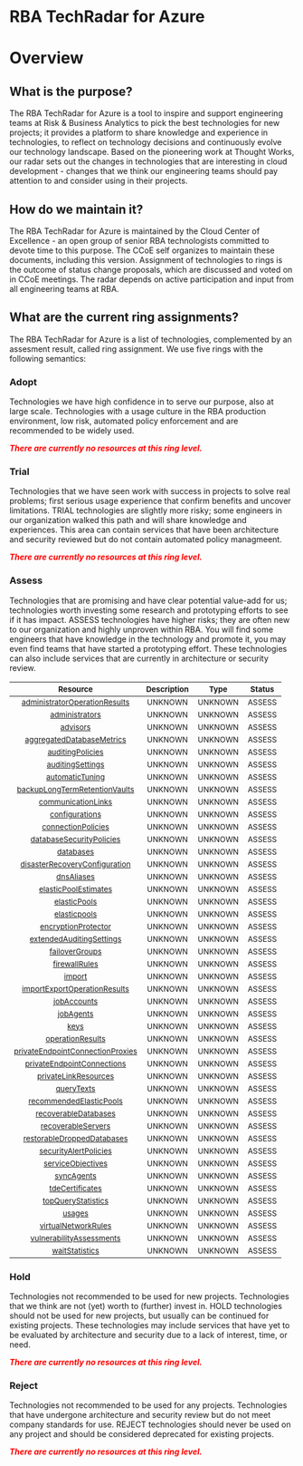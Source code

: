 
RBA TechRadar for Azure
=======================

# Overview

## What is the purpose?


The RBA TechRadar for Azure is a tool to inspire and support engineering teams at Risk & Business Analytics to pick the best technologies for new projects; it provides a platform to share knowledge and experience in technologies, to reflect on technology decisions and continuously evolve our technology landscape.  Based on the pioneering work at Thought Works, our radar sets out the changes in technologies that are interesting in cloud development - changes that we think our engineering teams should pay attention to and consider using in their projects.
## How do we maintain it?


The RBA TechRadar for Azure is maintained by the Cloud Center of Excellence - an open group of senior RBA technologists committed to devote time to this purpose.  The CCoE self organizes to maintain these documents, including this version.  Assignment of technologies to rings is the outcome of status change proposals, which are discussed and voted on in CCoE meetings.  The radar depends on active participation and input from all engineering teams at RBA.
## What are the current ring assignments?


The RBA TechRadar for Azure is a list of technologies, complemented by an assesment result, called ring assignment.  We use five rings with the following semantics:
### Adopt


Technologies we have high confidence in to serve our purpose, also at large scale.  Technologies with a usage culture in the RBA production environment, low risk, automated policy enforcement and are recommended to be widely used.  
  
***<font color="red"> There are currently no resources at this ring level. </font>***
### Trial


Technologies that we have seen work with success in projects to solve real problems;  first serious usage experience that confirm benefits and uncover limitations.  TRIAL technologies are slightly more risky; some engineers in our organization walked this path and will share knowledge and experiences.  This area can contain services that have been architecture and security reviewed but do not contain automated policy managmeent.  
  
***<font color="red"> There are currently no resources at this ring level. </font>***
### Assess


Technologies that are promising and have clear potential value-add for us; technologies worth investing some research and prototyping efforts to see if it has impact.  ASSESS technologies have higher risks;  they are often new to our organization and highly unproven within RBA.  You will find some engineers that have knowledge in the technology and promote it, you may even find teams that have started a prototyping effort.  These technologies can also include services that are currently in architecture or security review.  

|<sub>Resource</sub>|<sub>Description</sub>|<sub>Type</sub>|<sub>Status</sub>|
| :---: | :---: | :---: | :---: |
|<sub>[administratorOperationResults](https://github.com/openrba/python-azure-techradar/tree/master/Microsoft.AppConfiguration/servers/administratorOperationResults)</sub>|<sub>UNKNOWN</sub>|<sub>UNKNOWN</sub>|<sub>ASSESS</sub>|
|<sub>[administrators](https://github.com/openrba/python-azure-techradar/tree/master/Microsoft.AppConfiguration/servers/administrators)</sub>|<sub>UNKNOWN</sub>|<sub>UNKNOWN</sub>|<sub>ASSESS</sub>|
|<sub>[advisors](https://github.com/openrba/python-azure-techradar/tree/master/Microsoft.AppConfiguration/servers/advisors)</sub>|<sub>UNKNOWN</sub>|<sub>UNKNOWN</sub>|<sub>ASSESS</sub>|
|<sub>[aggregatedDatabaseMetrics](https://github.com/openrba/python-azure-techradar/tree/master/Microsoft.AppConfiguration/servers/aggregatedDatabaseMetrics)</sub>|<sub>UNKNOWN</sub>|<sub>UNKNOWN</sub>|<sub>ASSESS</sub>|
|<sub>[auditingPolicies](https://github.com/openrba/python-azure-techradar/tree/master/Microsoft.AppConfiguration/servers/auditingPolicies)</sub>|<sub>UNKNOWN</sub>|<sub>UNKNOWN</sub>|<sub>ASSESS</sub>|
|<sub>[auditingSettings](https://github.com/openrba/python-azure-techradar/tree/master/Microsoft.AppConfiguration/servers/auditingSettings)</sub>|<sub>UNKNOWN</sub>|<sub>UNKNOWN</sub>|<sub>ASSESS</sub>|
|<sub>[automaticTuning](https://github.com/openrba/python-azure-techradar/tree/master/Microsoft.AppConfiguration/servers/automaticTuning)</sub>|<sub>UNKNOWN</sub>|<sub>UNKNOWN</sub>|<sub>ASSESS</sub>|
|<sub>[backupLongTermRetentionVaults](https://github.com/openrba/python-azure-techradar/tree/master/Microsoft.AppConfiguration/servers/backupLongTermRetentionVaults)</sub>|<sub>UNKNOWN</sub>|<sub>UNKNOWN</sub>|<sub>ASSESS</sub>|
|<sub>[communicationLinks](https://github.com/openrba/python-azure-techradar/tree/master/Microsoft.AppConfiguration/servers/communicationLinks)</sub>|<sub>UNKNOWN</sub>|<sub>UNKNOWN</sub>|<sub>ASSESS</sub>|
|<sub>[configurations](https://github.com/openrba/python-azure-techradar/tree/master/Microsoft.AppConfiguration/servers/configurations)</sub>|<sub>UNKNOWN</sub>|<sub>UNKNOWN</sub>|<sub>ASSESS</sub>|
|<sub>[connectionPolicies](https://github.com/openrba/python-azure-techradar/tree/master/Microsoft.AppConfiguration/servers/connectionPolicies)</sub>|<sub>UNKNOWN</sub>|<sub>UNKNOWN</sub>|<sub>ASSESS</sub>|
|<sub>[databaseSecurityPolicies](https://github.com/openrba/python-azure-techradar/tree/master/Microsoft.AppConfiguration/servers/databaseSecurityPolicies)</sub>|<sub>UNKNOWN</sub>|<sub>UNKNOWN</sub>|<sub>ASSESS</sub>|
|<sub>[databases](https://github.com/openrba/python-azure-techradar/tree/master/Microsoft.AppConfiguration/servers/databases)</sub>|<sub>UNKNOWN</sub>|<sub>UNKNOWN</sub>|<sub>ASSESS</sub>|
|<sub>[disasterRecoveryConfiguration](https://github.com/openrba/python-azure-techradar/tree/master/Microsoft.AppConfiguration/servers/disasterRecoveryConfiguration)</sub>|<sub>UNKNOWN</sub>|<sub>UNKNOWN</sub>|<sub>ASSESS</sub>|
|<sub>[dnsAliases](https://github.com/openrba/python-azure-techradar/tree/master/Microsoft.AppConfiguration/servers/dnsAliases)</sub>|<sub>UNKNOWN</sub>|<sub>UNKNOWN</sub>|<sub>ASSESS</sub>|
|<sub>[elasticPoolEstimates](https://github.com/openrba/python-azure-techradar/tree/master/Microsoft.AppConfiguration/servers/elasticPoolEstimates)</sub>|<sub>UNKNOWN</sub>|<sub>UNKNOWN</sub>|<sub>ASSESS</sub>|
|<sub>[elasticPools](https://github.com/openrba/python-azure-techradar/tree/master/Microsoft.AppConfiguration/servers/elasticPools)</sub>|<sub>UNKNOWN</sub>|<sub>UNKNOWN</sub>|<sub>ASSESS</sub>|
|<sub>[elasticpools](https://github.com/openrba/python-azure-techradar/tree/master/Microsoft.AppConfiguration/servers/elasticpools)</sub>|<sub>UNKNOWN</sub>|<sub>UNKNOWN</sub>|<sub>ASSESS</sub>|
|<sub>[encryptionProtector](https://github.com/openrba/python-azure-techradar/tree/master/Microsoft.AppConfiguration/servers/encryptionProtector)</sub>|<sub>UNKNOWN</sub>|<sub>UNKNOWN</sub>|<sub>ASSESS</sub>|
|<sub>[extendedAuditingSettings](https://github.com/openrba/python-azure-techradar/tree/master/Microsoft.AppConfiguration/servers/extendedAuditingSettings)</sub>|<sub>UNKNOWN</sub>|<sub>UNKNOWN</sub>|<sub>ASSESS</sub>|
|<sub>[failoverGroups](https://github.com/openrba/python-azure-techradar/tree/master/Microsoft.AppConfiguration/servers/failoverGroups)</sub>|<sub>UNKNOWN</sub>|<sub>UNKNOWN</sub>|<sub>ASSESS</sub>|
|<sub>[firewallRules](https://github.com/openrba/python-azure-techradar/tree/master/Microsoft.AppConfiguration/servers/firewallRules)</sub>|<sub>UNKNOWN</sub>|<sub>UNKNOWN</sub>|<sub>ASSESS</sub>|
|<sub>[import](https://github.com/openrba/python-azure-techradar/tree/master/Microsoft.AppConfiguration/servers/import)</sub>|<sub>UNKNOWN</sub>|<sub>UNKNOWN</sub>|<sub>ASSESS</sub>|
|<sub>[importExportOperationResults](https://github.com/openrba/python-azure-techradar/tree/master/Microsoft.AppConfiguration/servers/importExportOperationResults)</sub>|<sub>UNKNOWN</sub>|<sub>UNKNOWN</sub>|<sub>ASSESS</sub>|
|<sub>[jobAccounts](https://github.com/openrba/python-azure-techradar/tree/master/Microsoft.AppConfiguration/servers/jobAccounts)</sub>|<sub>UNKNOWN</sub>|<sub>UNKNOWN</sub>|<sub>ASSESS</sub>|
|<sub>[jobAgents](https://github.com/openrba/python-azure-techradar/tree/master/Microsoft.AppConfiguration/servers/jobAgents)</sub>|<sub>UNKNOWN</sub>|<sub>UNKNOWN</sub>|<sub>ASSESS</sub>|
|<sub>[keys](https://github.com/openrba/python-azure-techradar/tree/master/Microsoft.AppConfiguration/servers/keys)</sub>|<sub>UNKNOWN</sub>|<sub>UNKNOWN</sub>|<sub>ASSESS</sub>|
|<sub>[operationResults](https://github.com/openrba/python-azure-techradar/tree/master/Microsoft.AppConfiguration/servers/operationResults)</sub>|<sub>UNKNOWN</sub>|<sub>UNKNOWN</sub>|<sub>ASSESS</sub>|
|<sub>[privateEndpointConnectionProxies](https://github.com/openrba/python-azure-techradar/tree/master/Microsoft.AppConfiguration/servers/privateEndpointConnectionProxies)</sub>|<sub>UNKNOWN</sub>|<sub>UNKNOWN</sub>|<sub>ASSESS</sub>|
|<sub>[privateEndpointConnections](https://github.com/openrba/python-azure-techradar/tree/master/Microsoft.AppConfiguration/servers/privateEndpointConnections)</sub>|<sub>UNKNOWN</sub>|<sub>UNKNOWN</sub>|<sub>ASSESS</sub>|
|<sub>[privateLinkResources](https://github.com/openrba/python-azure-techradar/tree/master/Microsoft.AppConfiguration/servers/privateLinkResources)</sub>|<sub>UNKNOWN</sub>|<sub>UNKNOWN</sub>|<sub>ASSESS</sub>|
|<sub>[queryTexts](https://github.com/openrba/python-azure-techradar/tree/master/Microsoft.AppConfiguration/servers/queryTexts)</sub>|<sub>UNKNOWN</sub>|<sub>UNKNOWN</sub>|<sub>ASSESS</sub>|
|<sub>[recommendedElasticPools](https://github.com/openrba/python-azure-techradar/tree/master/Microsoft.AppConfiguration/servers/recommendedElasticPools)</sub>|<sub>UNKNOWN</sub>|<sub>UNKNOWN</sub>|<sub>ASSESS</sub>|
|<sub>[recoverableDatabases](https://github.com/openrba/python-azure-techradar/tree/master/Microsoft.AppConfiguration/servers/recoverableDatabases)</sub>|<sub>UNKNOWN</sub>|<sub>UNKNOWN</sub>|<sub>ASSESS</sub>|
|<sub>[recoverableServers](https://github.com/openrba/python-azure-techradar/tree/master/Microsoft.AppConfiguration/servers/recoverableServers)</sub>|<sub>UNKNOWN</sub>|<sub>UNKNOWN</sub>|<sub>ASSESS</sub>|
|<sub>[restorableDroppedDatabases](https://github.com/openrba/python-azure-techradar/tree/master/Microsoft.AppConfiguration/servers/restorableDroppedDatabases)</sub>|<sub>UNKNOWN</sub>|<sub>UNKNOWN</sub>|<sub>ASSESS</sub>|
|<sub>[securityAlertPolicies](https://github.com/openrba/python-azure-techradar/tree/master/Microsoft.AppConfiguration/servers/securityAlertPolicies)</sub>|<sub>UNKNOWN</sub>|<sub>UNKNOWN</sub>|<sub>ASSESS</sub>|
|<sub>[serviceObjectives](https://github.com/openrba/python-azure-techradar/tree/master/Microsoft.AppConfiguration/servers/serviceObjectives)</sub>|<sub>UNKNOWN</sub>|<sub>UNKNOWN</sub>|<sub>ASSESS</sub>|
|<sub>[syncAgents](https://github.com/openrba/python-azure-techradar/tree/master/Microsoft.AppConfiguration/servers/syncAgents)</sub>|<sub>UNKNOWN</sub>|<sub>UNKNOWN</sub>|<sub>ASSESS</sub>|
|<sub>[tdeCertificates](https://github.com/openrba/python-azure-techradar/tree/master/Microsoft.AppConfiguration/servers/tdeCertificates)</sub>|<sub>UNKNOWN</sub>|<sub>UNKNOWN</sub>|<sub>ASSESS</sub>|
|<sub>[topQueryStatistics](https://github.com/openrba/python-azure-techradar/tree/master/Microsoft.AppConfiguration/servers/topQueryStatistics)</sub>|<sub>UNKNOWN</sub>|<sub>UNKNOWN</sub>|<sub>ASSESS</sub>|
|<sub>[usages](https://github.com/openrba/python-azure-techradar/tree/master/Microsoft.AppConfiguration/servers/usages)</sub>|<sub>UNKNOWN</sub>|<sub>UNKNOWN</sub>|<sub>ASSESS</sub>|
|<sub>[virtualNetworkRules](https://github.com/openrba/python-azure-techradar/tree/master/Microsoft.AppConfiguration/servers/virtualNetworkRules)</sub>|<sub>UNKNOWN</sub>|<sub>UNKNOWN</sub>|<sub>ASSESS</sub>|
|<sub>[vulnerabilityAssessments](https://github.com/openrba/python-azure-techradar/tree/master/Microsoft.AppConfiguration/servers/vulnerabilityAssessments)</sub>|<sub>UNKNOWN</sub>|<sub>UNKNOWN</sub>|<sub>ASSESS</sub>|
|<sub>[waitStatistics](https://github.com/openrba/python-azure-techradar/tree/master/Microsoft.AppConfiguration/servers/waitStatistics)</sub>|<sub>UNKNOWN</sub>|<sub>UNKNOWN</sub>|<sub>ASSESS</sub>|

### Hold


Technologies not recommended to be used for new projects. Technologies that we think are not (yet) worth to (further) invest in.  HOLD technologies should not be used for new projects, but usually can be continued for existing projects.  These technologies may include services that have yet to be evaluated by architecture and security due to a lack of interest, time, or need.  
  
***<font color="red"> There are currently no resources at this ring level. </font>***
### Reject


Technologies not recommended to be used for any projects. Technologies that have undergone architecture and security review but do not meet company standards for use.  REJECT technologies should never be used on any project and should be considered deprecated for existing projects.  
  
***<font color="red"> There are currently no resources at this ring level. </font>***
